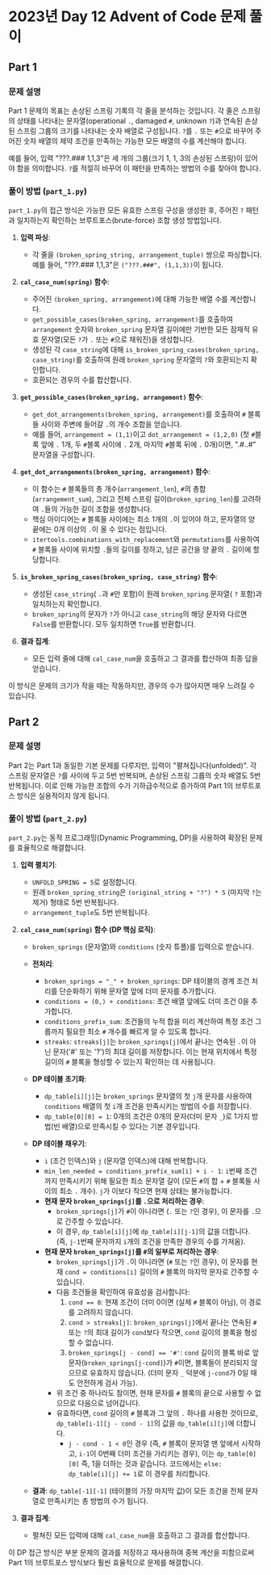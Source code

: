 # 2023년 Day 12 Advent of Code 문제 풀이

## Part 1

### 문제 설명

Part 1 문제의 목표는 손상된 스프링 기록의 각 줄을 분석하는 것입니다. 각 줄은 스프링의 상태를 나타내는 문자열(operational `.`, damaged `#`, unknown `?`)과 연속된 손상된 스프링 그룹의 크기를 나타내는 숫자 배열로 구성됩니다. `?`를 `.` 또는 `#`으로 바꾸어 주어진 숫자 배열의 제약 조건을 만족하는 가능한 모든 배열의 수를 계산해야 합니다.

예를 들어, 입력 "???.### 1,1,3"은 세 개의 그룹(크기 1, 1, 3의 손상된 스프링)이 있어야 함을 의미합니다. `?`를 적절히 바꾸어 이 패턴을 만족하는 방법의 수를 찾아야 합니다.

### 풀이 방법 (`part_1.py`)

`part_1.py`의 접근 방식은 가능한 모든 유효한 스프링 구성을 생성한 후, 주어진 `?` 패턴과 일치하는지 확인하는 브루트포스(brute-force) 조합 생성 방법입니다.

1.  **입력 파싱**:
    *   각 줄을 `(broken_spring_string, arrangement_tuple)` 쌍으로 파싱합니다. 예를 들어, "???.### 1,1,3"은 `("???.###", (1,1,3))`이 됩니다.

2.  **`cal_case_num(spring)` 함수**:
    *   주어진 `(broken_spring, arrangement)`에 대해 가능한 배열 수를 계산합니다.
    *   `get_possible_cases(broken_spring, arrangement)`를 호출하여 `arrangement` 숫자와 `broken_spring` 문자열 길이에만 기반한 모든 잠재적 유효 문자열(모든 `?`가 `.` 또는 `#`으로 채워진)을 생성합니다.
    *   생성된 각 `case_string`에 대해 `is_broken_spring_cases(broken_spring, case_string)`를 호출하여 원래 `broken_spring` 문자열의 `?`와 호환되는지 확인합니다.
    *   호환되는 경우의 수를 합산합니다.

3.  **`get_possible_cases(broken_spring, arrangement)` 함수**:
    *   `get_dot_arrangements(broken_spring, arrangement)`를 호출하여 `#` 블록들 사이와 주변에 들어갈 `.`의 개수 조합을 얻습니다.
    *   예를 들어, `arrangement = (1,1)`이고 `dot_arrangement = (1,2,0)` (첫 `#`블록 앞에 `.` 1개, 두 `#`블록 사이에 `.` 2개, 마지막 `#`블록 뒤에 `.` 0개)이면, ".#..#" 문자열을 구성합니다.

4.  **`get_dot_arrangements(broken_spring, arrangement)` 함수**:
    *   이 함수는 `#` 블록들의 총 개수(`arrangement_len`), `#`의 총합(`arrangement_sum`), 그리고 전체 스프링 길이(`broken_spring_len`)를 고려하여 `.`들의 가능한 길이 조합을 생성합니다.
    *   핵심 아이디어는 `#` 블록들 사이에는 최소 1개의 `.`이 있어야 하고, 문자열의 양 끝에는 0개 이상의 `.`이 올 수 있다는 점입니다.
    *   `itertools.combinations_with_replacement`와 `permutations`를 사용하여 `#` 블록들 사이에 위치할 `.`들의 길이를 정하고, 남은 공간을 양 끝의 `.` 길이에 할당합니다.

5.  **`is_broken_spring_cases(broken_spring, case_string)` 함수**:
    *   생성된 `case_string`( `.`과 `#`만 포함)이 원래 `broken_spring` 문자열( `?` 포함)과 일치하는지 확인합니다.
    *   `broken_spring`의 문자가 `?`가 아니고 `case_string`의 해당 문자와 다르면 `False`를 반환합니다. 모두 일치하면 `True`를 반환합니다.

6.  **결과 집계**:
    *   모든 입력 줄에 대해 `cal_case_num`을 호출하고 그 결과를 합산하여 최종 답을 얻습니다.

이 방식은 문제의 크기가 작을 때는 작동하지만, 경우의 수가 많아지면 매우 느려질 수 있습니다.

## Part 2

### 문제 설명

Part 2는 Part 1과 동일한 기본 문제를 다루지만, 입력이 "펼쳐집니다(unfolded)". 각 스프링 문자열은 `?`를 사이에 두고 5번 반복되며, 손상된 스프링 그룹의 숫자 배열도 5번 반복됩니다. 이로 인해 가능한 조합의 수가 기하급수적으로 증가하여 Part 1의 브루트포스 방식은 실용적이지 않게 됩니다.

### 풀이 방법 (`part_2.py`)

`part_2.py`는 동적 프로그래밍(Dynamic Programming, DP)을 사용하여 확장된 문제를 효율적으로 해결합니다.

1.  **입력 펼치기**:
    *   `UNFOLD_SPRING = 5`로 설정합니다.
    *   원래 `broken_spring_string`은 `(original_string + "?") * 5` (마지막 `?`는 제거) 형태로 5번 반복됩니다.
    *   `arrangement_tuple`도 5번 반복됩니다.

2.  **`cal_case_num(spring)` 함수 (DP 핵심 로직)**:
    *   `broken_springs` (문자열)와 `conditions` (숫자 튜플)를 입력으로 받습니다.
    *   **전처리**:
        *   `broken_springs = "_" + broken_springs`: DP 테이블의 경계 조건 처리를 단순화하기 위해 문자열 앞에 더미 문자를 추가합니다.
        *   `conditions = (0,) + conditions`: 조건 배열 앞에도 더미 조건 0을 추가합니다.
        *   `conditions_prefix_sum`: 조건들의 누적 합을 미리 계산하여 특정 조건 그룹까지 필요한 최소 `#` 개수를 빠르게 알 수 있도록 합니다.
        *   `streaks`: `streaks[j]`는 `broken_springs[j]`에서 끝나는 연속된 `.`이 아닌 문자('#' 또는 '?')의 최대 길이를 저장합니다. 이는 현재 위치에서 특정 길이의 `#` 블록을 형성할 수 있는지 확인하는 데 사용됩니다.

    *   **DP 테이블 초기화**:
        *   `dp_table[i][j]`는 `broken_springs` 문자열의 첫 `j`개 문자를 사용하여 `conditions` 배열의 첫 `i`개 조건을 만족시키는 방법의 수를 저장합니다.
        *   `dp_table[0][0] = 1`: 0개의 조건은 0개의 문자(더미 문자 `_`)로 1가지 방법(빈 배열)으로 만족시킬 수 있다는 기본 경우입니다.

    *   **DP 테이블 채우기**:
        *   `i` (조건 인덱스)와 `j` (문자열 인덱스)에 대해 반복합니다.
        *   `min_len_needed = conditions_prefix_sum[i] + i - 1`: `i`번째 조건까지 만족시키기 위해 필요한 최소 문자열 길이 (모든 `#`의 합 + `#` 블록들 사이의 최소 `.` 개수). `j`가 이보다 작으면 현재 상태는 불가능합니다.
        *   **현재 문자 `broken_springs[j]`를 `.`으로 처리하는 경우**:
            *   `broken_springs[j]`가 `#`이 아니라면 (`.` 또는 `?`인 경우), 이 문자를 `.`으로 간주할 수 있습니다.
            *   이 경우, `dp_table[i][j]`에 `dp_table[i][j-1]`의 값을 더합니다. (즉, `j-1`번째 문자까지 `i`개의 조건을 만족한 경우의 수를 가져옴).
        *   **현재 문자 `broken_springs[j]`를 `#`의 일부로 처리하는 경우**:
            *   `broken_springs[j]`가 `.`이 아니라면 (`#` 또는 `?`인 경우), 이 문자를 현재 `cond = conditions[i]` 길이의 `#` 블록의 마지막 문자로 간주할 수 있습니다.
            *   다음 조건들을 확인하여 유효성을 검사합니다:
                1.  `cond == 0`: 현재 조건이 더미 0이면 (실제 `#` 블록이 아님), 이 경로를 고려하지 않습니다.
                2.  `cond > streaks[j]`: `broken_springs[j]`에서 끝나는 연속된 `#` 또는 `?`의 최대 길이가 `cond`보다 작으면, `cond` 길이의 블록을 형성할 수 없습니다.
                3.  `broken_springs[j - cond] == '#'`: `cond` 길이의 블록 바로 앞 문자(`broken_springs[j-cond]`)가 `#`이면, 블록들이 분리되지 않으므로 유효하지 않습니다. (더미 문자 `_` 덕분에 `j-cond`가 0일 때도 안전하게 검사 가능).
            *   위 조건 중 하나라도 참이면, 현재 문자를 `#` 블록의 끝으로 사용할 수 없으므로 다음으로 넘어갑니다.
            *   유효하다면, `cond` 길이의 `#` 블록과 그 앞의 `.` 하나를 사용한 것이므로, `dp_table[i-1][j - cond - 1]`의 값을 `dp_table[i][j]`에 더합니다.
                *   `j - cond - 1 < 0`인 경우 (즉, `#` 블록이 문자열 맨 앞에서 시작하고, `i-1`이 0번째 더미 조건을 가리키는 경우), 이는 `dp_table[0][0]` 즉, 1을 더하는 것과 같습니다. 코드에서는 `else: dp_table[i][j] += 1`로 이 경우를 처리합니다.

    *   **결과**: `dp_table[-1][-1]` (테이블의 가장 마지막 값)이 모든 조건을 전체 문자열로 만족시키는 총 방법의 수가 됩니다.

3.  **결과 집계**:
    *   펼쳐진 모든 입력에 대해 `cal_case_num`을 호출하고 그 결과를 합산합니다.

이 DP 접근 방식은 부분 문제의 결과를 저장하고 재사용하여 중복 계산을 피함으로써 Part 1의 브루트포스 방식보다 훨씬 효율적으로 문제를 해결합니다.
